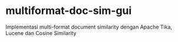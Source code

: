 # multiformat-doc-sim-gui
Implementasi multi-format document similarity dengan Apache Tika, Lucene dan Cosine Similarity
